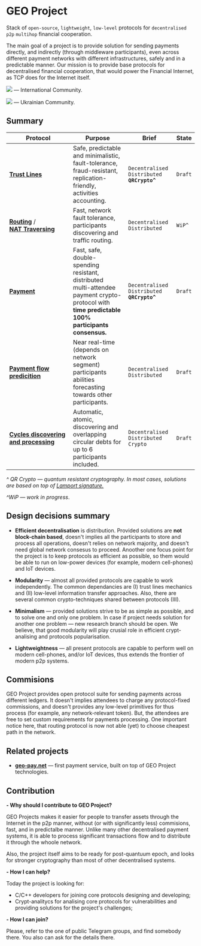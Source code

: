 # GEO Project
Stack of `open-source`, `lightweight`, `low-level` protocols for `decentralised` `p2p` `multihop` financial cooperation.

The main goal of a project is to provide solution for sending payments directly, and indirectly (through middleware participants), even across different payment networks with different infrastructures, safely and in a predictable manner.
Our mission is to provide base protocols for decentralised financial cooperation, that would power the Financial Internet, as TCP does for the Internet itself.

[<img src="https://camo.githubusercontent.com/aebd3cdcab53bdc6fbd1362bcc78a0812677c627/68747470733a2f2f706174726f6c617669612e6769746875622e696f2f74656c656772616d2d62616467652f666f6c6c6f772e706e67">](https://t.me/geopeopleeng) — International Community. 

[<img src="https://camo.githubusercontent.com/aebd3cdcab53bdc6fbd1362bcc78a0812677c627/68747470733a2f2f706174726f6c617669612e6769746875622e696f2f74656c656772616d2d62616467652f666f6c6c6f772e706e67">](http://t.me/geopeoplegroup) — Ukrainian Community.


## Summary
Protocol | Purpose | Brief| State
--- | --- | --- | ---
**[Trust&nbsp;Lines](todo)** | Safe, predictable and minimalistic,  fault-tolerance, fraud-resistant, replication-friendly, activities accounting. |  `Decentralised` `Distributed` **`QRCrypto^`** | `Draft`
**[Routing](todo)** / **[NAT&nbsp;Traversing](todo)** | Fast, network fault tolerance, participants discovering and traffic routing. | `Decentralised` `Distributed` | `WiP^`
**[Payment](todo)** | Fast, safe, double-spending resistant, distributed multi-attendee payment crypto-protocol with **time predictable 100% participants consensus.** | `Decentralised` `Distributed` **`QRCrypto^`** | `Draft`
**[Payment&nbsp;flow predicition](todo)** | Near real-time (depends on network segment) participants abilities forecasting towards other participants. | `Decentralised` `Distributed` | `Draft`
**[Cycles&nbsp;discovering and processing](todo)** | Automatic, atomic, discovering and overlapping circular debts for up to 6 participants included. | `Decentralised` `Distributed` `Crypto` | `Draft`
 
*^ QR Crypto — quantum resistant cryptography. In most cases, solutions are based on top of [Lamport signature.](https://en.wikipedia.org/wiki/Lamport_signature)*

*^WiP — work in progress*.


## Design decisions summary 
* **Efficient decentralisation** is distribution. Provided solutions are **not block-chain based**, doesn't implies all the participants to store and process all operations, doesn't relies on network majority, and doesn't need global network consesus to proceed. Anoother one focus point for the project is to keep protocols as efficient as possible, so them would be able to run on low-power devices (for example, modern cell-phones) and IoT devices.

* **Modularity** — almost all provided protocols are capable to work independently. The common dependancies are (I) trust lines mechanics and (II) low-level information transfer approaches. Also, there are several common crypto-techniques shared between protocols (III).

* **Minimalism** — provided solutions strive to be as simple as possible, and to solve one and only one problem. In case if project needs solution for another one problem — new research branch should be open. We believe, that good modularity will play crusial role in efficient crypt-analising and protocols popularisation. 

* **Lightweightness** — all present protocols are capable to perform well on modern cell-phones, and/or IoT devices, thus extends the frontier of modern p2p systems.


## Commisions
GEO Project provides open protocol suite for sending payments across different ledgers. It doesn't implies attendees to charge any protocol-fixed commissions, and doesn't provides any low-level primitives for thus process (for example, any network-relevant token). But, the attendees are free to set custom requirements for payments processing. One important notice here, that routing protocol is now not able (yet) to choose cheapest path in the network. 


## Related projects
* **[geo-pay.net](https://geo-pay.net)** — first payment service, built on top of GEO Project technologies.


## Contribution
**- Why should I contribute to GEO Project?**

GEO Projects makes it easier for people to transfer assets through the Internet in the p2p manner, without (or with significantly less) commisions, fast, and in predictalbe manner. Unlike many other decentralised payment systems, it is able to process significant transactions flow and to distribute it through the whoole network. 

Also, the project itself aims to be ready for post-quantuum epoch, and looks for stronger cryptography than most of other decentralised systems.

**- How I can help?**

Today the project is looking for:
* C/C++ developers for joining core protocols designing and developing;
* Crypt-analitycs for analising core protocols for vulnerabilities and providing solutions for the project's challenges;


**- How I can join?**

Please, refer to the one of public Telegram groups, and find somebody there. 
You also can ask for the details there.
